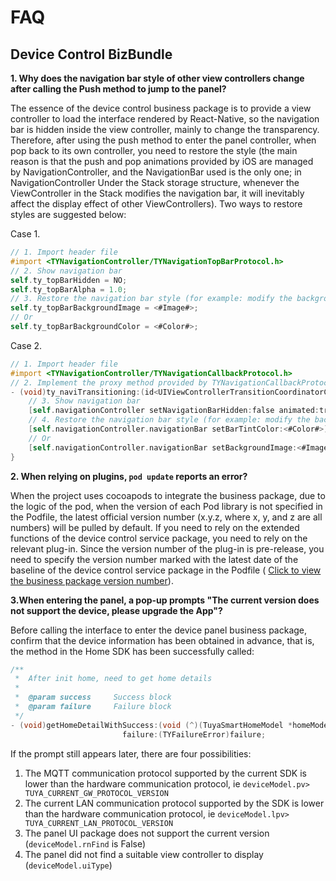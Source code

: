 # FAQ

## Device Control BizBundle

**1. Why does the navigation bar style of other view controllers change after calling the Push method to jump to the panel?**

The essence of the device control business package is to provide a view controller to load the interface rendered by React-Native, so the navigation bar is hidden inside the view controller, mainly to change the transparency. Therefore, after using the push method to enter the panel controller, when pop back to its own controller, you need to restore the style (the main reason is that the push and pop animations provided by iOS are managed by NavigationController, and the NavigationBar used is the only one; in NavigationController Under the Stack storage structure, whenever the ViewController in the Stack modifies the navigation bar, it will inevitably affect the display effect of other ViewControllers). Two ways to restore styles are suggested below:

Case 1.

```objective-c
// 1. Import header file
#import <TYNavigationController/TYNavigationTopBarProtocol.h>
// 2. Show navigation bar
self.ty_topBarHidden = NO;
self.ty_topBarAlpha = 1.0;
// 3. Restore the navigation bar style (for example: modify the background color)
self.ty_topBarBackgroundImage = <#Image#>;
// Or
self.ty_topBarBackgroundColor = <#Color#>;
```

Case 2.

```objective-c
// 1. Import header file
#import <TYNavigationController/TYNavigationCallbackProtocol.h>
// 2. Implement the proxy method provided by TYNavigationCallbackProtocol
- (void)ty_naviTransitioning:(id<UIViewControllerTransitionCoordinatorContext>)context {
    // 3. Show navigation bar
    [self.navigationController setNavigationBarHidden:false animated:true];
    // 4. Restore the navigation bar style (for example: modify the background color)
    [self.navigationController.navigationBar setBarTintColor:<#Color#>];
  	// Or
    [self.navigationController.navigationBar setBackgroundImage:<#Image#> forBarMetrics:UIBarMetricsDefault];
}
```

**2. When relying on plugins, `pod update` reports an error?**

When the project uses cocoapods to integrate the business package, due to the logic of the pod, when the version of each Pod library is not specified in the Podfile, the latest official version number (x.y.z, where x, y, and z are all numbers) will be pulled by default. If you need to rely on the extended functions of the device control service package, you need to rely on the relevant plug-in. Since the version number of the plug-in is pre-release, you need to specify the version number marked with the latest date of the baseline of the device control service package in the Podfile ( [Click to view the business package version number](../versions.md)).

**3.When entering the panel, a pop-up prompts "The current version does not support the device, please upgrade the App"?**

Before calling the interface to enter the device panel business package, confirm that the device information has been obtained in advance, that is, the method in the Home SDK has been successfully called:

```objective-c
/**
 *  After init home, need to get home details
 *
 *  @param success     Success block
 *  @param failure     Failure block
 */
- (void)getHomeDetailWithSuccess:(void (^)(TuyaSmartHomeModel *homeModel))success
                         failure:(TYFailureError)failure;
```

If the prompt still appears later, there are four possibilities:

1. The MQTT communication protocol supported by the current SDK is lower than the hardware communication protocol, ie `deviceModel.pv> TUYA_CURRENT_GW_PROTOCOL_VERSION`
2. The current LAN communication protocol supported by the SDK is lower than the hardware communication protocol, ie `deviceModel.lpv> TUYA_CURRENT_LAN_PROTOCOL_VERSION`
3. The panel UI package does not support the current version (`deviceModel.rnFind` is False)
4. The panel did not find a suitable view controller to display (`deviceModel.uiType`)